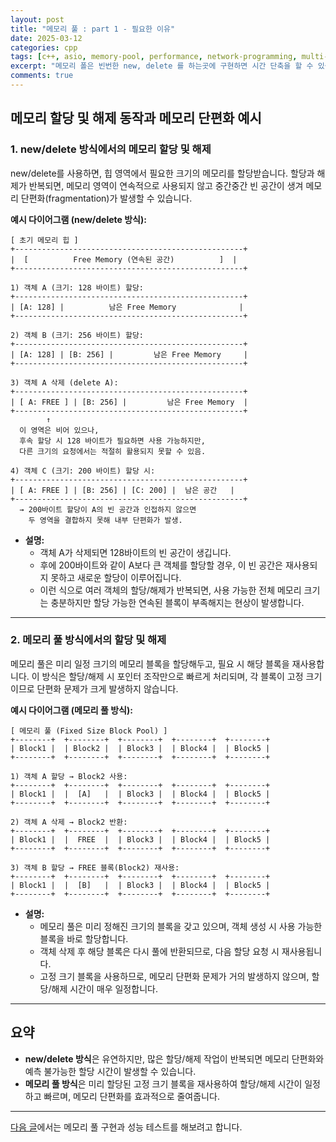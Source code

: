 ```yaml
---
layout: post
title: "메모리 풀 : part 1 - 필요한 이유"
date: 2025-03-12
categories: cpp
tags: [c++, asio, memory-pool, performance, network-programming, multi-threading, 비동기 서버, 메모리 풀, 멀티스레드]
excerpt: "메모리 폴은 빈번한 new, delete 를 하는곳에 구현하면 시간 단축을 할 수 있습니다."
comments: true
---
```


## 메모리 할당 및 해제 동작과 메모리 단편화 예시

### 1. new/delete 방식에서의 메모리 할당 및 해제

new/delete를 사용하면, 힙 영역에서 필요한 크기의 메모리를 할당받습니다. 할당과 해제가 반복되면, 메모리 영역이 연속적으로 사용되지 않고 중간중간 빈 공간이 생겨 메모리 단편화(fragmentation)가 발생할 수 있습니다.

**예시 다이어그램 (new/delete 방식):**

```
[ 초기 메모리 힙 ]
+---------------------------------------------------+
|  [          Free Memory (연속된 공간)          ]  |
+---------------------------------------------------+

1) 객체 A (크기: 128 바이트) 할당:
+---------------------------------------------------+
| [A: 128] |          남은 Free Memory              |
+---------------------------------------------------+

2) 객체 B (크기: 256 바이트) 할당:
+---------------------------------------------------+
| [A: 128] | [B: 256] |         남은 Free Memory     |
+---------------------------------------------------+

3) 객체 A 삭제 (delete A):
+---------------------------------------------------+
| [ A: FREE ] | [B: 256] |         남은 Free Memory  |
+---------------------------------------------------+
        ↑
  이 영역은 비어 있으나,
  후속 할당 시 128 바이트가 필요하면 사용 가능하지만,
  다른 크기의 요청에서는 적절히 활용되지 못할 수 있음.

4) 객체 C (크기: 200 바이트) 할당 시:
+---------------------------------------------------+
| [ A: FREE ] | [B: 256] | [C: 200] |  남은 공간   |
+---------------------------------------------------+
  → 200바이트 할당이 A의 빈 공간과 인접하지 않으면
    두 영역을 결합하지 못해 내부 단편화가 발생.
```

- **설명:**  
  - 객체 A가 삭제되면 128바이트의 빈 공간이 생깁니다.
  - 후에 200바이트와 같이 A보다 큰 객체를 할당할 경우, 이 빈 공간은 재사용되지 못하고 새로운 할당이 이루어집니다.
  - 이런 식으로 여러 객체의 할당/해제가 반복되면, 사용 가능한 전체 메모리 크기는 충분하지만 할당 가능한 연속된 블록이 부족해지는 현상이 발생합니다.

---

### 2. 메모리 풀 방식에서의 할당 및 해제

메모리 풀은 미리 일정 크기의 메모리 블록을 할당해두고, 필요 시 해당 블록을 재사용합니다. 이 방식은 할당/해제 시 포인터 조작만으로 빠르게 처리되며, 각 블록이 고정 크기이므로 단편화 문제가 크게 발생하지 않습니다.

**예시 다이어그램 (메모리 풀 방식):**

```
[ 메모리 풀 (Fixed Size Block Pool) ]
+--------+  +--------+  +--------+  +--------+  +--------+
| Block1 |  | Block2 |  | Block3 |  | Block4 |  | Block5 |
+--------+  +--------+  +--------+  +--------+  +--------+

1) 객체 A 할당 → Block2 사용:
+--------+  +--------+  +--------+  +--------+  +--------+
| Block1 |  |  [A]   |  | Block3 |  | Block4 |  | Block5 |
+--------+  +--------+  +--------+  +--------+  +--------+

2) 객체 A 삭제 → Block2 반환:
+--------+  +--------+  +--------+  +--------+  +--------+
| Block1 |  |  FREE  |  | Block3 |  | Block4 |  | Block5 |
+--------+  +--------+  +--------+  +--------+  +--------+

3) 객체 B 할당 → FREE 블록(Block2) 재사용:
+--------+  +--------+  +--------+  +--------+  +--------+
| Block1 |  |  [B]   |  | Block3 |  | Block4 |  | Block5 |
+--------+  +--------+  +--------+  +--------+  +--------+
```

- **설명:**  
  - 메모리 풀은 미리 정해진 크기의 블록을 갖고 있으며, 객체 생성 시 사용 가능한 블록을 바로 할당합니다.
  - 객체 삭제 후 해당 블록은 다시 풀에 반환되므로, 다음 할당 요청 시 재사용됩니다.
  - 고정 크기 블록을 사용하므로, 메모리 단편화 문제가 거의 발생하지 않으며, 할당/해제 시간이 매우 일정합니다.

---

## 요약

- **new/delete 방식**은 유연하지만, 많은 할당/해제 작업이 반복되면 메모리 단편화와 예측 불가능한 할당 시간이 발생할 수 있습니다.
- **메모리 풀 방식**은 미리 할당된 고정 크기 블록을 재사용하여 할당/해제 시간이 일정하고 빠르며, 메모리 단편화를 효과적으로 줄여줍니다.

---

[다음 글](/cpp/2025/03/16/memory-pool-part2.html)에서는 메모리 풀 구현과 성능 테스트를 해보려고 합니다.